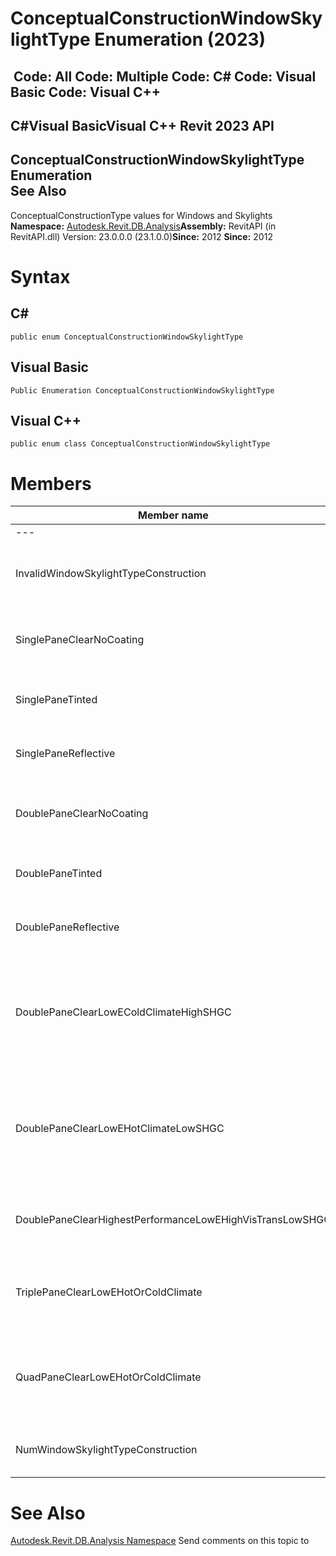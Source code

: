 # ConceptualConstructionWindowSkylightType Enumeration (2023)

﻿
 Code: All Code: Multiple Code: C# Code: Visual Basic Code: Visual C++   
---  
C#Visual BasicVisual C++
Revit 2023 API  
---  
ConceptualConstructionWindowSkylightType Enumeration  
See Also  
---  
ConceptualConstructionType values for Windows and Skylights 
**Namespace:** [Autodesk.Revit.DB.Analysis](958e2e12-587d-f188-5d7b-f13d7dbfdf48.md "Autodesk.Revit.DB.Analysis Namespace")**Assembly:** RevitAPI (in RevitAPI.dll) Version: 23.0.0.0 (23.1.0.0)**Since:** 2012 **Since:** 2012 
# Syntax
C#  
---  
```text
public enum ConceptualConstructionWindowSkylightType
```
  
Visual Basic  
---  
```text
Public Enumeration ConceptualConstructionWindowSkylightType
```
  
Visual C++  
---  
```text
public enum class ConceptualConstructionWindowSkylightType
```
  
# Members
| Member name | Description |
| --- | --- |
| --- | --- |
| InvalidWindowSkylightTypeConstruction | Invalid value/not set Window or Skylight Type Construction |
| SinglePaneClearNoCoating | Single Pane Clear No Coating Window or Skylight |
| SinglePaneTinted | Single Pane Tinted Window or Skylight |
| SinglePaneReflective | Single Pane Reflective Window or Skylight |
| DoublePaneClearNoCoating | Double Pane Clear No Coating Window or Skylight |
| DoublePaneTinted | Double Pane Tinted Window or Skylight |
| DoublePaneReflective | Double Pane Reflective Window or Skylight |
| DoublePaneClearLowEColdClimateHighSHGC | Double Pane Clear Low Energy Cold Climate High Solar Heat Gain Coefficient Window or Skylight |
| DoublePaneClearLowEHotClimateLowSHGC | Double Pane Clear Low Energy Hot Climate Low Solar Heat Gain Coefficient Window or Skylight |
| DoublePaneClearHighestPerformanceLowEHighVisTransLowSHGC | Double Pane Clear Highest Performance Low Window or Skylight |
| TriplePaneClearLowEHotOrColdClimate | Triple Pane Clear Low Energy Hot or Cold Climate Window or Skylight |
| QuadPaneClearLowEHotOrColdClimate | Quad Pane Clear Low Energy Hot Or Cold Climate Window or Skylight |
| NumWindowSkylightTypeConstruction | Total Number of Window or Skylight Type Constructions |

# See Also
[Autodesk.Revit.DB.Analysis Namespace](958e2e12-587d-f188-5d7b-f13d7dbfdf48.md "Autodesk.Revit.DB.Analysis Namespace")
Send comments on this topic to 